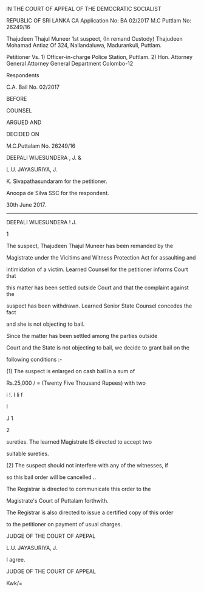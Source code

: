 IN THE COURT OF APPEAL OF THE DEMOCRATIC SOCIALIST

REPUBLIC OF SRI LANKA CA Application No: BA 02/2017 M.C Puttlam No: 26249/16

Thajudeen Thajul Muneer 1st suspect, (In remand Custody) Thajudeen Mohamad Antiaz Of 324, Nallandaluwa, Madurankuli, Puttlam.

Petitioner Vs. 1) Officer-in-charge Police Station, Puttlam. 2) Hon. Attorney General Attorney General Department Colombo-12

Respondents

C.A. Bail No. 02/2017

BEFORE

COUNSEL

ARGUED AND

DECIDED ON

M.C.Puttalam No. 26249/16

DEEPALI WIJESUNDERA , J. &

L.U. JAYASURIYA, J.

K. Sivapathasundaram for the petitioner.

Anoopa de Silva SSC for the respondent.

30th June 2017.

*************

DEEPALI WIJESUNDERA ! J.

1

The suspect, Thajudeen Thajul Muneer has been remanded by the

Magistrate under the Vicitims and Witness Protection Act for assaulting and

intimidation of a victim. Learned Counsel for the petitioner informs Court that

this matter has been settled outside Court and that the complaint against the

suspect has been withdrawn. Learned Senior State Counsel concedes the fact

and she is not objecting to bail.

Since the matter has been settled among the parties outside

Court and the State is not objecting to bail, we decide to grant bail on the

following conditions :-

(1) The suspect is enlarged on cash bail in a sum of

Rs.25,000 / = (Twenty Five Thousand Rupees) with two

i !. I Ii f

I

J 1

2

sureties. The learned Magistrate IS directed to accept two

suitable sureties.

(2) The suspect should not interfere with any of the witnesses, if

so this bail order will be cancelled ..

The Registrar is directed to communicate this order to the

Magistrate's Court of Puttalam forthwith.

The Registrar is also directed to issue a certified copy of this order

to the petitioner on payment of usual charges.

JUDGE OF THE COURT OF APEPAL

L.U. JAYASURIYA, J.

I agree.

JUDGE OF THE COURT OF APPEAL

Kwk/=